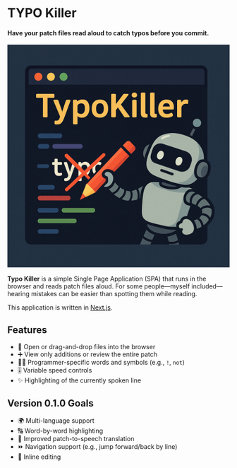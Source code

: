 # TYPO Killer
####  Have your patch files read aloud to catch typos before you commit.

![logo](logo.png)

**Typo Killer** is a simple Single Page Application (SPA) that runs in the browser and reads patch files aloud. For some people—myself included—hearing mistakes can be easier than spotting them while reading.

This application is written in [Next.js](https://nextjs.org/).

## Features

- 📂 Open or drag-and-drop files into the browser
- ➕ View only additions or review the entire patch
- 👨‍💻 Programmer-specific words and symbols (e.g., `!`, `not`)
- 🎚️ Variable speed controls
- ✨ Highlighting of the currently spoken line

## Version 0.1.0 Goals

- 🌍 Multi-language support
- 🔠 Word-by-word highlighting
- 🧠 Improved patch-to-speech translation
- ⏩ Navigation support (e.g., jump forward/back by line)
- 📝 Inline editing  

